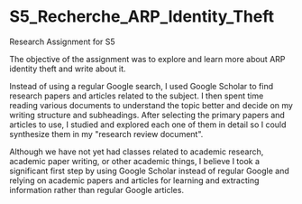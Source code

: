 # S5_Recherche_ARP_Identity_Theft
Research Assignment for S5

The objective of the assignment was to explore and learn more about ARP identity theft and write about it.

Instead of using a regular Google search, I used Google Scholar to find research papers and articles related to the subject. I then spent time reading various documents to understand the topic better and decide on my writing structure and subheadings. After selecting the primary papers and articles to use, I studied and explored each one of them in detail so I could synthesize them in my "research review document".

Although we have not yet had classes related to academic research, academic paper writing, or other academic things, I believe I took a significant first step by using Google Scholar instead of regular Google and relying on academic papers and articles for learning and extracting information rather than regular Google articles.

